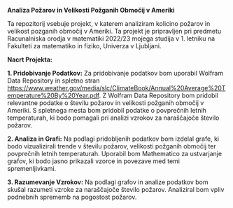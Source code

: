**Analiza Požarov in Velikosti Požganih Območij v Ameriki**

Ta repozitorij vsebuje projekt, v katerem analiziram kolicino požarov in velikost pozganih območij v Ameriki. Ta projekt je pripravljen pri predmetu Racunalniska orodja v matematiki 2022/23 mojega studija v 1. letniku na Fakulteti za matematiko in fiziko, Univerza v Ljubljani.

**Nacrt Projekta:**

**1. Pridobivanje Podatkov:**
Za pridobivanje podatkov bom uporabil Wolfram Data Repository in spletno stran https://www.weather.gov/media/slc/ClimateBook/Annual%20Average%20Temperature%20By%20Year.pdf. Z Wolfram Data Repository bom pridobil relevantne podatke o številu požarov in velikosti požganih območij v Ameriki. S spletnega mesta bom pridobil podatke o povprečnih letnih temperaturah, ki bodo pomagali pri analizi vzrokov za naraščajoče število požarov.

**2. Analiza in Grafi:**
Na podlagi pridobljenih podatkov bom izdelal grafe, ki bodo vizualizirali trende v številu požarov, velikosti požganih območij ter povprečnih letnih temperaturah. Uporabil bom Mathematico za ustvarjanje grafov, ki bodo jasno prikazali vzorce in povezave med temi spremenljivkami.

**3. Razumevanje Vzrokov:**
Na podlagi grafov in analize podatkov bom skušal razumeti vzroke za naraščajoče število požarov. Analiziral bom vpliv podnebnih sprememb na pogostost požarov.


